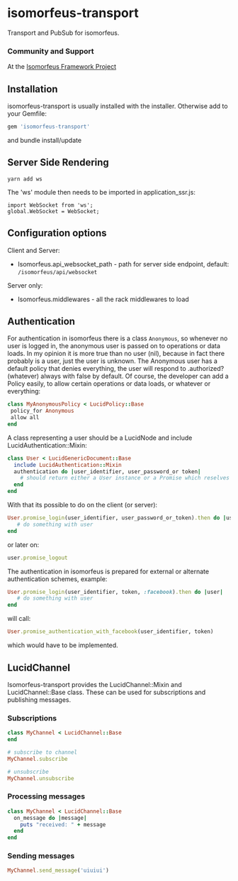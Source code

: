 # isomorfeus-transport

Transport and PubSub for isomorfeus.

### Community and Support
At the [Isomorfeus Framework Project](http://isomorfeus.com) 

## Installation
isomorfeus-transport is usually installed with the installer.
Otherwise add to your Gemfile:
```ruby
gem 'isomorfeus-transport'
```
and bundle install/update

## Server Side Rendering
`yarn add ws`

The 'ws' module then needs to be imported in application_ssr.js:
```
import WebSocket from 'ws';
global.WebSocket = WebSocket;
```

## Configuration options

Client and Server:
- Isomorfeus.api_websocket_path - path for server side endpoint, default: `/isomorfeus/api/websocket`

Server only:
- Isomorfeus.middlewares - all the rack middlewares to load

## Authentication

For authentication in isomorfeus there is a class `Anonymous`, so whenever no user is logged in, the anonymous user is passed on to operations or data loads. In my opinion it is more true than no user (nil), because in fact there probably is a user, just the user is unknown. The Anonymous user has a default policy that denies everything, the user will respond to .authorized?(whatever) always with false by default.
Of  course, the developer can add a Policy easily, to allow certain operations or data loads, or whatever or everything:
```ruby
class MyAnonymousPolicy < LucidPolicy::Base
 policy_for Anonymous
 allow all
end
```

A class representing a user should be a LucidNode and include LucidAuthentication::Mixin:
```ruby
class User < LucidGenericDocument::Base
  include LucidAuthentication::Mixin
  authentication do |user_identifier, user_password_or token|
    # should return either a User instance or a Promise which reselves to a User instance
  end
end
```
With that its possible to do on the client (or server):
```ruby
User.promise_login(user_identifier, user_password_or_token).then do |user|
   # do something with user
end
```
or later on:
```ruby
user.promise_logout
```
The authentication in isomorfeus is prepared for external or alternate authentication schemes, example:
```ruby
User.promise_login(user_identifier, token, :facebook).then do |user|
   # do something with user
end
```
will call:
```ruby
User.promise_authentication_with_facebook(user_identifier, token)
```
which would have to be implemented.

## LucidChannel

Isomorfeus-transport provides the LucidChannel::Mixin and LucidChannel::Base class.
These can be used for subscriptions and publishing messages.

### Subscriptions
```ruby
class MyChannel < LucidChannel::Base
end

# subscribe to channel
MyChannel.subscribe

# unsubscribe
MyChannel.unsubscribe
```

### Processing messages
```ruby
class MyChannel < LucidChannel::Base
  on_message do |message|
    puts "received: " + message
  end
end
```

### Sending messages
```ruby
MyChannel.send_message('uiuiui')
```

